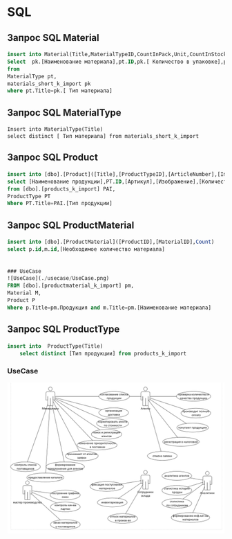 # SQL

## Запрос SQL Material

```sql
insert into Material(Title,MaterialTypeID,CountInPack,Unit,CountInStock,MinCount,Cost)
Select  pk.[Наименование материала],pt.ID,pk.[ Количество в упаковке],pk.[ Единица измерения],pk.[ Количество на складе],pk.[ Минимальный возможный остаток],pk.[ Стоимость]
from
MaterialType pt,
materials_short_k_import pk
where pt.Title=pk.[ Тип материала]
```

## Запрос SQL MaterialType

```sq1
Insert into MaterialType(Title)
select distinct [ Тип материала] from materials_short_k_import
```

## Запрос SQL Product

```sql
insert into [dbo].[Product]([Title],[ProductTypeID],[ArticleNumber],[Image],[ProductionPersonCount],[ProductionWorkshopNumber],[MinCostForAgent])
select [Наименование продукции],PT.ID,[Артикул],[Изображение],[Количество человек для производства],[Номер а для производства],[Минимальная стоимость для агента]
from [dbo].[products_k_import] PAI,
ProductType PT
Where PT.Title=PAI.[Тип продукции]
```

## Запрос SQL ProductMaterial

```sql
insert into [dbo].[ProductMaterial]([ProductID],[MaterialID],Count)
select p.id,m.id,[Необходимое количество материала]


### UseCase
![UseCase](./usecase/UseCase.png)
FROM [dbo].[productmaterial_k_import] pm,
Material M,
Product P
Where p.Title=pm.Продукция and m.Title=pm.[Наименование материала]
```

## Запрос SQL ProductType

```sql
insert into  ProductType(Title) 
    select distinct [Тип продукции] from products_k_import
```

### UseCase
![UseCase](./img/UseCase.png)

